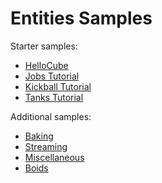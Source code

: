 # Entities Samples

Starter samples:

- [HelloCube](./HelloCube/README.md)
- [Jobs Tutorial](./Tutorials/Jobs/README.md)
- [Kickball Tutorial](./Tutorials/Kickball/README.md)
- [Tanks Tutorial](./Tutorials/Tanks/README.md)

Additional samples:

- [Baking](./Baking/README.md)
- [Streaming](./Streaming/README.md)
- [Miscellaneous](./Miscellaneous/README.md)
- [Boids](./Boids/README.md)

